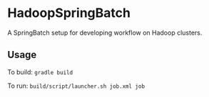 # HadoopSpringBatch
A SpringBatch setup for developing workflow on Hadoop clusters.

## Usage
To build: `gradle build`

To run: `build/script/launcher.sh job.xml job`

